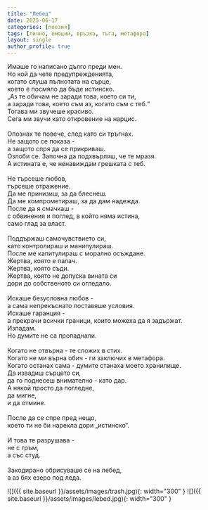 ```yaml
---
title: "Лебед"
date: 2025-06-17
categories: [поезия]
tags: [лично, емоции, връзка, тъга, метафора]
layout: single
author_profile: true
---
```


Имаше го написано дълго преди мен.<br/>
Но кой да чете предупрежденията,<br/>
когато слуша пълнотата на сърце, <br/>
което е посмяло да бъде истинско.<br/>
„Аз те обичам не заради това, което си ти,<br/>
а заради това, което съм аз, когато съм с теб.“<br/>
Тогава ми звучеше красиво.<br/>
Сега ми звучи като откровение на нарцис.<br/>
<br/>
Опознах те повече, след като си тръгнах.<br/>
Не защото се показа -<br/>
а защото спря да се прикриваш.<br/>
Озлоби се. Започна да подхвърляш, че те мразя.<br/>
А истината е, че ненавиждам грешката с теб.<br/>
<br/>
Не търсеше любов,<br/>
търсеше отражение.<br/>
Да ме принизиш, за да блеснеш.<br/>
Да ме компрометираш, за да дам надежда.<br/>
После да я смачкаш -<br/>
с обвинения и поглед, в който няма истина,<br/>
само глад за власт.<br/>
<br/>
Поддържаш самочувствието си,<br/>
като контролираш и манипулираш.<br/>
После ме капитулираш с морално осъждане.<br/>
Жертва, която е палач.<br/>
Жертва, която съди.<br/>
Жертва, която не допуска вината си<br/>
дори до собственото си огледало.<br/>
<br/>
Искаше безусловна любов -<br/>
а сама непрекъснато поставяше условия.<br/>
Искаше гаранция -<br/>
а прекрачи всички граници, които можеха да я задържат.<br/>
Изпадам.<br/>
Но думите не са пропаднали.<br/>
<br/>
Когато не отвърна - те сложих в стих.<br/>
Когато не ми върна обич - ги заключих в метафора.<br/>
Когато останах сама - думите станаха моето хранилище.<br/>
Да извадиш сърцето си,<br/>
да го поднесеш внимателно - като дар.<br/>
А някой просто да погледне,<br/>
да мигне,<br/>
и да отмине.<br/>
<br/>
После да се спре пред нещо,<br/>
което ти не би нарекла дори „истинско“.<br/>
<br/>
И това те разрушава -<br/>
не с гръм,<br/>
а със студ.<br/>
<br/>
Закодирано обрисуваше се на лебед,  <br/>
а аз бях езеро под леда.<br/>


![]({{ site.baseurl }}/assets/images/trash.jpg){: width="300" }
![]({{ site.baseurl }}/assets/images/lebed.jpg){: width="300" }
